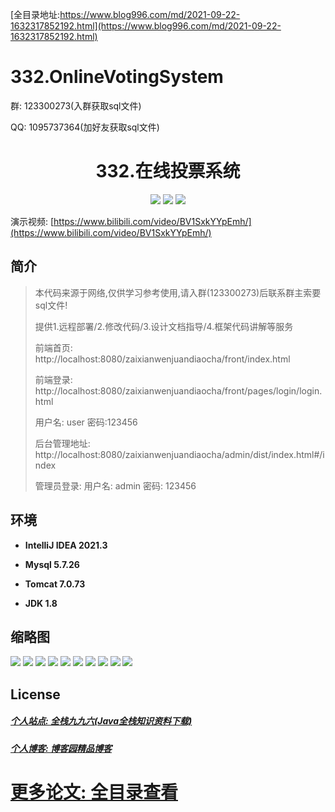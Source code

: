 [全目录地址:https://www.blog996.com/md/2021-09-22-1632317852192.html](https://www.blog996.com/md/2021-09-22-1632317852192.html)
# 332.OnlineVotingSystem

<p>群: 123300273(入群获取sql文件)</p>
<p>QQ: 1095737364(加好友获取sql文件)</p>

<p><h1 align="center">332.在线投票系统</h1></p>


<p align="center">
	<img src="https://img.shields.io/badge/jdk-1.8-orange.svg"/>
    <img src="https://img.shields.io/badge/springboot-5.x-lightgrey.svg"/>
    <img src="https://img.shields.io/badge/vue-3.x-blue.svg"/>
</p>

演示视频: [https://www.bilibili.com/video/BV1SxkYYpEmh/](https://www.bilibili.com/video/BV1SxkYYpEmh/)

## 简介

> 本代码来源于网络,仅供学习参考使用,请入群(123300273)后联系群主索要sql文件!
>
> 提供1.远程部署/2.修改代码/3.设计文档指导/4.框架代码讲解等服务
> 
>前端首页: http://localhost:8080/zaixianwenjuandiaocha/front/index.html
> 
> 前端登录: http://localhost:8080/zaixianwenjuandiaocha/front/pages/login/login.html
> 
> 用户名: user  密码:123456
>
> 后台管理地址: http://localhost:8080/zaixianwenjuandiaocha/admin/dist/index.html#/index
>
> 管理员登录: 用户名: admin 密码: 123456

## 环境

- <b>IntelliJ IDEA 2021.3</b>

- <b>Mysql 5.7.26</b>

- <b>Tomcat 7.0.73</b>

- <b>JDK 1.8</b>




## 缩略图
![](https://img2024.cnblogs.com/blog/588112/202412/588112-20241222102544572-1105010090.png)
![](https://img2024.cnblogs.com/blog/588112/202412/588112-20241222102549776-1948713620.png)
![](https://img2024.cnblogs.com/blog/588112/202412/588112-20241222102554910-1696512689.png)
![](https://img2024.cnblogs.com/blog/588112/202412/588112-20241222102559166-2006276296.png)
![](https://img2024.cnblogs.com/blog/588112/202412/588112-20241222102604095-2100318711.png)
![](https://img2024.cnblogs.com/blog/588112/202412/588112-20241222102614317-810478467.png)
![](https://img2024.cnblogs.com/blog/588112/202412/588112-20241222102618466-1586652033.png)
![](https://img2024.cnblogs.com/blog/588112/202412/588112-20241222102622501-963961380.png)
![](https://img2024.cnblogs.com/blog/588112/202412/588112-20241222102626471-527785970.png)
![](https://img2024.cnblogs.com/blog/588112/202412/588112-20241222102630901-440726518.png)



## License

##### [个人站点: 全栈九九六(Java全栈知识资料下载)](https://www.blog996.com/)
##### [个人博客: 博客园精品博客](https://www.cnblogs.com/yysbolg/)
# [更多论文: 全目录查看](https://www.blog996.com/md/2021-09-22-1632317852192.html)





